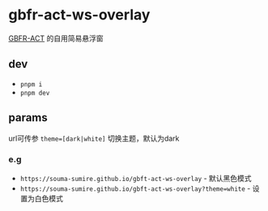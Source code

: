 # gbfr-act-ws-overlay

[GBFR-ACT](https://github.com/nyaoouo/GBFR-ACT) 的自用简易悬浮窗

## dev

- `pnpm i`
- `pnpm dev`

## params

url可传参 `theme=[dark|white]` 切换主题，默认为dark

### e.g

- `https://souma-sumire.github.io/gbft-act-ws-overlay` - 默认黑色模式
- `https://souma-sumire.github.io/gbft-act-ws-overlay?theme=white` - 设置为白色模式
